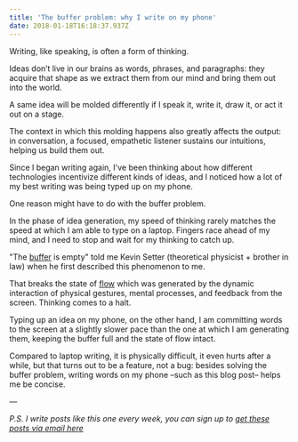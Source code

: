 ```yaml
---
title: 'The buffer problem: why I write on my phone'
date: 2018-01-18T16:18:37.937Z
---
```

Writing, like speaking, is often a form of thinking.

<!--more-->

Ideas don’t live in our brains as words, phrases, and paragraphs: they acquire that shape as we extract them from our mind and bring them out into the world. 

A same idea will be molded differently if I speak it, write it, draw it, or act it out on a stage. 

The context in which this molding happens also greatly affects the output: in conversation, a focused, empathetic listener sustains our intuitions, helping us build them out. 


Since I began writing again, I've been thinking about how different technologies incentivize different kinds of ideas, and I noticed how a lot of my best writing was being typed up on my phone. 

One reason might have to do with the buffer problem. 

In the phase of idea generation, my speed of thinking rarely matches the speed at which I am able to type on a laptop. Fingers race ahead of my mind, and I need to stop and wait for my thinking to catch up. 

"The [buffer](https://en.wikipedia.org/wiki/Data_buffer) is empty" told me Kevin Setter (theoretical physicist + brother in law) when he first described this phenomenon to me. 

That breaks the state of [flow](https://en.wikipedia.org/wiki/Flow_(psychology)) which was generated by the dynamic interaction of physical gestures, mental processes, and feedback from the screen. Thinking comes to a halt. 

Typing up an idea on my phone, on the other hand, I am committing words to the screen at a slightly slower pace than the one at which I am generating them, keeping the buffer full and the state of flow intact. 

Compared to laptop writing, it is physically difficult, it even hurts after a while, but that turns out to be a feature, not a bug: besides solving the buffer problem, writing words on my phone –such as this blog post– helps me be concise. 

––

*P.S. I write posts like this one every week, you can sign up to [get these posts via email here](http://fleisure.us6.list-manage2.com/subscribe?u=1b57ff432660d827a9445f307&id=db415544cc)*
